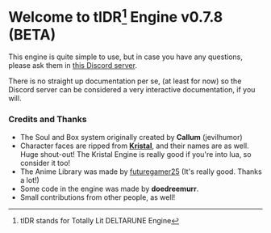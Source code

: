 # Welcome to tlDR[^1] Engine v0.7.8 (BETA)

This engine is quite simple to use, but in case you have any questions, 
please ask them in [this Discord server](https://discord.gg/x3t8JTyC2p).

There is no straight up documentation per se, (at least for now) so the Discord server can be considered a very interactive documentation, if you will.

### Credits and Thanks
- The Soul and Box system originally created by **Callum** (jevilhumor)
- Character faces are ripped from [**Kristal**](https://kristal.cc/), and their names are as well. 
Huge shout-out! The Kristal Engine is really good if you're into lua, so consider it too!
- The Anime Library was made by [futuregamer25](https://futuregamer25.github.io/) (It's really good. Thanks a lot!)
- Some code in the engine was made by **doedreemurr**.
- Small contributions from other people, as well!

[^1]: tlDR stands for Totally Lit DELTARUNE Engine
